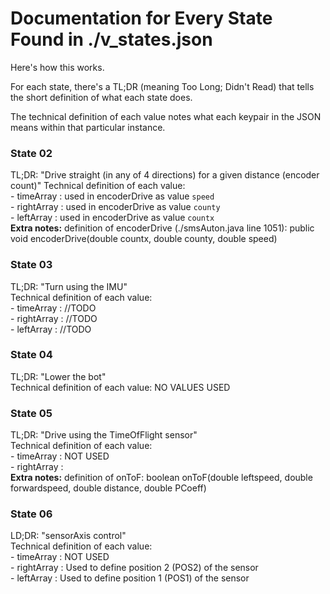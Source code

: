 # Documentation for Every State Found in ./v_states.json
Here's how this works.

For each state, there's a TL;DR (meaning Too Long; Didn't Read) that tells the short definition of what each state does.

The technical definition of each value notes what each keypair in the JSON means within that particular instance.

### State 02
TL;DR: "Drive straight (in any of 4 directions) for a given distance (encoder count)"
Technical definition of each value:<br>
    - timeArray  : used in encoderDrive as value `speed`<br>
    - rightArray : used in encoderDrive as value `county`<br>
    - leftArray  : used in encoderDrive as value `countx`<br>
**Extra notes:** definition of encoderDrive (./smsAuton.java line 1051): public void encoderDrive(double countx, double county, double speed)<br>

### State 03
TL;DR: "Turn using the IMU"<br>
Technical definition of each value:<br>
    - timeArray  : //TODO<br>
    - rightArray : //TODO<br>
    - leftArray  : //TODO<br>

### State 04
TL;DR: "Lower the bot"<br>
Technical definition of each value: NO VALUES USED<br>

### State 05
TL;DR: "Drive using the TimeOfFlight sensor"<br>
Technical definition of each value:<br>
    - timeArray  : NOT USED<br>
    - rightArray :<br>
**Extra notes:** definition of onToF: boolean onToF(double leftspeed, double forwardspeed, double distance, double PCoeff)<br>

### State 06
LD;DR: "sensorAxis control"<br>
Technical definition of each value:<br>
    - timeArray  : NOT USED<br>
    - rightArray : Used to define position 2 (POS2) of the sensor<br>
    - leftArray  : Used to define position 1 (POS1) of the sensor<br>